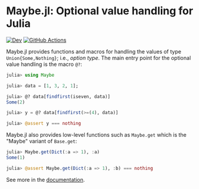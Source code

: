 # Maybe.jl: Optional value handling for Julia

[![Dev](https://img.shields.io/badge/docs-dev-blue.svg)](https://tkf.github.io/Maybe.jl/dev)
[![GitHub Actions](https://github.com/tkf/Maybe.jl/workflows/Run%20tests/badge.svg)](https://github.com/tkf/Maybe.jl/actions?query=workflow%3A%22Run+tests%22)

Maybe.jl provides functions and macros for handling the values of type
`Union{Some,Nothing}`; i.e., _option type_.  The main entry point for
the optional value handling is the macro `@?`:

```julia
julia> using Maybe

julia> data = [1, 3, 2, 1];

julia> @? data[findfirst(iseven, data)]
Some(2)

julia> y = @? data[findfirst(>=(4), data)]

julia> @assert y === nothing
```

Maybe.jl also provides low-level functions such as `Maybe.get` which
is the "Maybe" variant of `Base.get`:

```julia
julia> Maybe.get(Dict(:a => 1), :a)
Some(1)

julia> @assert Maybe.get(Dict(:a => 1), :b) === nothing
```

See more in the [documentation](https://tkf.github.io/Maybe.jl/dev).
